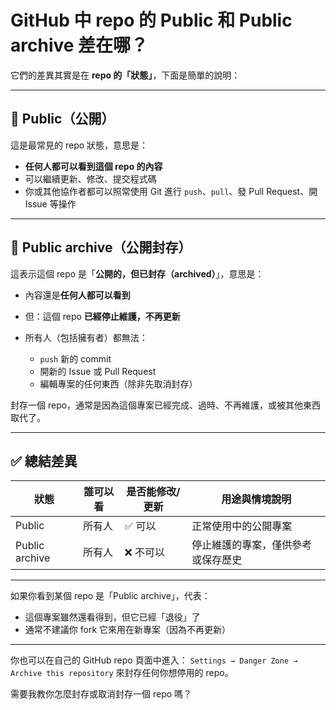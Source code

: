 # GitHub 中 repo 的 Public 和 Public archive 差在哪？

它們的差異其實是在 **repo 的「狀態」**，下面是簡單的說明：

---

## 🔹 Public（公開）

這是最常見的 repo 狀態，意思是：

* **任何人都可以看到這個 repo 的內容**
* 可以繼續更新、修改、提交程式碼
* 你或其他協作者都可以照常使用 Git 進行 `push`、`pull`、發 Pull Request、開 Issue 等操作

---

## 🔹 Public archive（公開封存）

這表示這個 repo 是「**公開的，但已封存（archived）**」，意思是：

* 內容還是**任何人都可以看到**
* 但：這個 repo **已經停止維護，不再更新**
* 所有人（包括擁有者）都無法：

  * `push` 新的 commit
  * 開新的 Issue 或 Pull Request
  * 編輯專案的任何東西（除非先取消封存）

封存一個 repo，通常是因為這個專案已經完成、過時、不再維護，或被其他東西取代了。

---

## ✅ 總結差異

| 狀態             | 誰可以看 | 是否能修改/更新 | 用途與情境說明           |
| -------------- | ---- | -------- | ----------------- |
| Public         | 所有人  | ✅ 可以     | 正常使用中的公開專案        |
| Public archive | 所有人  | ❌ 不可以    | 停止維護的專案，僅供參考或保存歷史 |

---

如果你看到某個 repo 是「Public archive」，代表：

* 這個專案雖然還看得到，但它已經「退役」了
* 通常不建議你 fork 它來用在新專案（因為不再更新）

---

你也可以在自己的 GitHub repo 頁面中進入：
`Settings → Danger Zone → Archive this repository` 來封存任何你想停用的 repo。

需要我教你怎麼封存或取消封存一個 repo 嗎？
